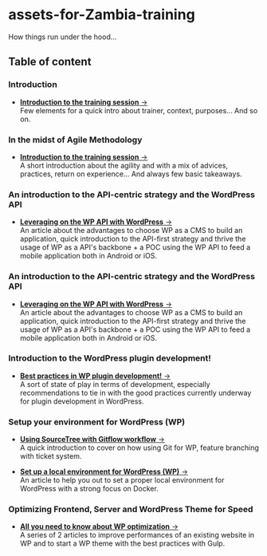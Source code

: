 <a id="top"></a>
# assets-for-Zambia-training
How things run under the hood...

## Table of content

### Introduction 
- <a href="/1_introduction/">**Introduction to the training session** &#8594;</a><br>
Few elements for a quick intro about trainer, context, purposes... And so on. 


### In the midst of Agile Methodology 
- <a href="/2_agile_methodology_quick_intro/">**Introduction to the training session** &#8594;</a><br>
A short introduction about the agility and with a mix of advices, practices, return on experience... And always few basic takeaways.


### An introduction to the API-centric strategy and the WordPress API 
- <a href="/4_testing_the_wp_api/">**Leveraging on the WP API with WordPress** &#8594;</a><br>
An article about the advantages to choose WP as a CMS to build an application, quick introduction to the API-first strategy and thrive the usage of WP as a API's backbone + a POC using the WP API to feed a mobile application both in Android or iOS.


### An introduction to the API-centric strategy and the WordPress API 
- <a href="/4_testing_the_wp_api/">**Leveraging on the WP API with WordPress** &#8594;</a><br>
An article about the advantages to choose WP as a CMS to build an application, quick introduction to the API-first strategy and thrive the usage of WP as a API's backbone + a POC using the WP API to feed a mobile application both in Android or iOS.


### Introduction to the WordPress plugin development!
- <a href="/5_zambia_plugins/">**Best practices in WP plugin development!** &#8594;</a><br>
A sort of state of play in terms of development, especially recommendations to tie in with the good practices currently underway for plugin development in WordPress.


### Setup your environment for WordPress (WP)
- <a href="/8_using_gitflow/">**Using SourceTree with Gitflow workflow** &#8594;</a><br>
A quick introduction to cover on how using Git for WP, feature branching with ticket system.

- <a href="/7_set_up_a_local_environment/">**Set up a local environment for WordPress (WP)** &#8594;</a><br>
An article to help you out to set a proper local environment for WordPress with a strong focus on Docker.

### Optimizing Frontend, Server and WordPress Theme for Speed
- <a href="/10_speeding_up_your_websites/">**All you need to know about WP optimization** &#8594;</a><br>
A series of 2 articles to improve performances of an existing website in WP and to start a WP theme with the best practices with Gulp.
 


